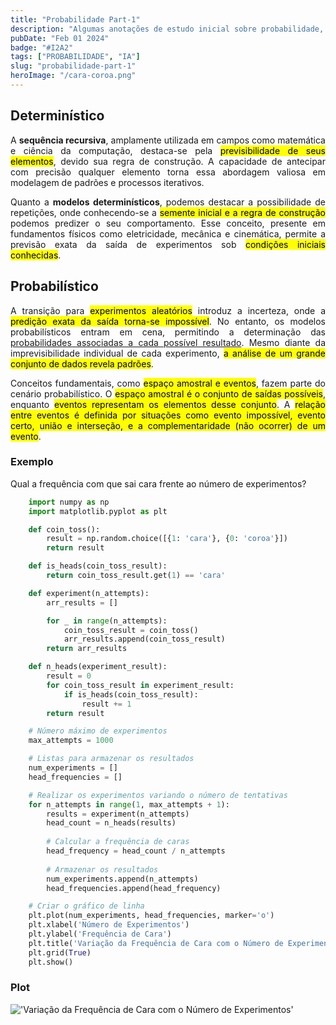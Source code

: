 ```yaml
---
title: "Probabilidade Part-1"
description: "Algumas anotações de estudo inicial sobre probabilidade, tentando entender conceitos de determinístico e probabilístico."
pubDate: "Feb 01 2024"
badge: "#I2A2"
tags: ["PROBABILIDADE", "IA"]
slug: "probabilidade-part-1"
heroImage: "/cara-coroa.png"
---
```


<h2>Determinístico</h2>

<p style="text-align: justify">
    A <b>sequência recursiva</b>, amplamente utilizada em campos como matemática e ciência da computação, destaca-se pela <mark>previsibilidade de seus elementos</mark>, devido sua regra de construção. A capacidade de antecipar com precisão qualquer elemento torna essa abordagem valiosa em modelagem de padrões e processos iterativos.
</p>

<p style="text-align: justify">
    Quanto a <b>modelos determinísticos</b>, podemos destacar a possibilidade de repetições, onde conhecendo-se a <mark>semente inicial e a regra de construção</mark> podemos predizer o seu comportamento. Esse conceito, presente em fundamentos físicos como eletricidade, mecânica e cinemática, permite a previsão exata da saída de experimentos sob <mark>condições iniciais conhecidas</mark>.
</p>

<h2>Probabilístico</h2>

<p style="text-align: justify">
    A transição para <mark>experimentos aleatórios</mark> introduz a incerteza, onde a <mark>predição exata da saída torna-se impossível</mark>. No entanto, os modelos probabilísticos entram em cena, permitindo a determinação das <u>probabilidades associadas a cada possível resultado</u>. Mesmo diante da imprevisibilidade individual de cada experimento, <mark>a análise de um grande conjunto de dados revela padrões</mark>.
</p>

<p style="text-align: justify">
    Conceitos fundamentais, como <mark>espaço amostral e eventos</mark>, fazem parte do cenário probabilístico. O <mark>espaço amostral é o conjunto de saídas possíveis</mark>, enquanto <mark>eventos representam os elementos desse conjunto</mark>. A <mark>relação entre eventos é definida por situações como evento impossível, evento certo, união e interseção, e a complementaridade (não ocorrer) de um evento</mark>.
</p>

<h3>Exemplo</h3>
<p style="text-align: justify">
    Qual a frequência com que sai cara frente ao número de experimentos?
</p>

```python
    import numpy as np
    import matplotlib.pyplot as plt

    def coin_toss():
        result = np.random.choice([{1: 'cara'}, {0: 'coroa'}])
        return result

    def is_heads(coin_toss_result):
        return coin_toss_result.get(1) == 'cara'

    def experiment(n_attempts):
        arr_results = []

        for _ in range(n_attempts):
            coin_toss_result = coin_toss()
            arr_results.append(coin_toss_result)
        return arr_results

    def n_heads(experiment_result):
        result = 0
        for coin_toss_result in experiment_result:
            if is_heads(coin_toss_result):
                result += 1
        return result

    # Número máximo de experimentos
    max_attempts = 1000

    # Listas para armazenar os resultados
    num_experiments = []
    head_frequencies = []

    # Realizar os experimentos variando o número de tentativas
    for n_attempts in range(1, max_attempts + 1):
        results = experiment(n_attempts)
        head_count = n_heads(results)
        
        # Calcular a frequência de caras
        head_frequency = head_count / n_attempts
        
        # Armazenar os resultados
        num_experiments.append(n_attempts)
        head_frequencies.append(head_frequency)

    # Criar o gráfico de linha
    plt.plot(num_experiments, head_frequencies, marker='o')
    plt.xlabel('Número de Experimentos')
    plt.ylabel('Frequência de Cara')
    plt.title('Variação da Frequência de Cara com o Número de Experimentos')
    plt.grid(True)
    plt.show()
```
<h3>Plot</h3>

!['Variação da Frequência de Cara com o Número de Experimentos'](https://henriquesilva.dev/plot_freq_cara.png "Variação da Frequência de Cara com o Número de Experimentos")